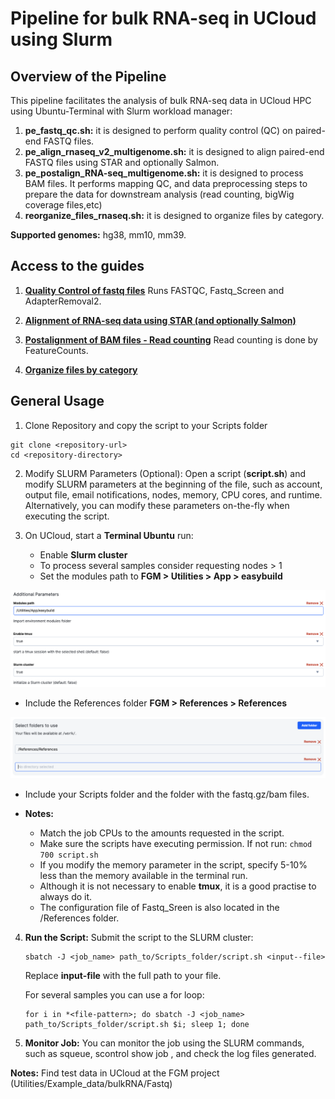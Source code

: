 # Pipeline for bulk RNA-seq in UCloud using Slurm

## Overview of the Pipeline

This pipeline facilitates the analysis of bulk RNA-seq data in UCloud HPC using Ubuntu-Terminal with Slurm workload manager: 
1. **pe_fastq_qc.sh:** it is designed to perform quality control (QC) on
paired-end FASTQ files.
2. **pe_align_rnaseq_v2_multigenome.sh:** it is designed to align paired-end FASTQ files using STAR and optionally Salmon.
3. **pe_postalign_RNA-seq_multigenome.sh:** it is designed to process BAM files. It performs mapping QC, and data
preprocessing steps to prepare the data for downstream analysis (read counting, bigWig coverage files,etc)
1. **reorganize_files_rnaseq.sh:** it is designed to organize files by category.

**Supported genomes:** hg38, mm10, mm39.

## Access to the guides

1. [**Quality Control of fastq files**](https://github.com/FGM-SDU/Pipeline-bulk-RNA-seq_ucloud/blob/main/Rmarkdown/QC_fastq_files.md)
Runs FASTQC, Fastq_Screen and AdapterRemoval2.

2. [**Alignment of RNA-seq data using STAR (and optionally Salmon)**](https://github.com/FGM-SDU/Pipeline-bulk-RNA-seq_ucloud/blob/main/Rmarkdown/Pipeline_Bulk_RNA-seq_aligning.md)

3. [**Postalignment of BAM files - Read counting**](https://github.com/FGM-SDU/Pipeline-bulk-RNA-seq_ucloud/blob/main/Rmarkdown/Pipeline_Bulk_RNA-seq_postalignment.md)
Read counting is done by FeatureCounts.

4. [**Organize files by category**](https://github.com/FGM-SDU/Pipeline-bulk-RNA-seq_ucloud/blob/main/Rmarkdown/Pipeline_Bulk_RNA-seq_postalignment.md)

## General Usage
1.  Clone Repository and copy the script to your Scripts folder
<!-- -->
    git clone <repository-url> 
    cd <repository-directory> 

2.  Modify SLURM Parameters (Optional): Open a script
    (**script.sh**) and modify SLURM parameters at the beginning of
    the file, such as account, output file, email notifications, nodes,
    memory, CPU cores, and runtime. Alternatively, you can modify these
    parameters on-the-fly when executing the script.

3.  On UCloud, start a **Terminal Ubuntu** run:

    - Enable **Slurm cluster**
    - To process several samples consider requesting nodes \> 1
    - Set the modules path to **FGM \> Utilities \> App \> easybuild**

![](./Img/terminal_slurm.png)

- Include the References folder **FGM \> References \> References**

![](./Img/terminal_folders.png)

- Include your Scripts folder and the folder with the fastq.gz/bam files.

- **Notes:**
  - Match the job CPUs to the amounts requested in the script.
  - Make sure the scripts have executing permission. If not run: `chmod 700 script.sh`
  - If you modify the memory parameter in the script, specify 5-10% less
    than the memory available in the terminal run.
  - Although it is not necessary to enable **tmux**, it is a good
    practise to always do it.
  - The configuration file of Fastq_Sreen is also located in the
    /References folder.

4.  **Run the Script:** Submit the script to the SLURM cluster:

        sbatch -J <job_name> path_to/Scripts_folder/script.sh <input--file> 

    Replace **input-file** with the full path to your file. 

    For several samples you can use a for loop:

        for i in *<file-pattern>; do sbatch -J <job_name> path_to/Scripts_folder/script.sh $i; sleep 1; done

5.  **Monitor Job:** You can monitor the job using the SLURM commands,
    such as squeue, scontrol show job <job-id>, and check the log files
    generated.

**Notes:** Find test data in UCloud at the FGM project (Utilities/Example_data/bulkRNA/Fastq)
